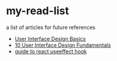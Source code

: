 # my-read-list
a list of articles for future references

* [User Interface Design Basics](https://www.usability.gov/what-and-why/user-interface-design.html)
* [10 User Interface Design Fundamentals](https://blog.teamtreehouse.com/10-user-interface-design-fundamentals)
* [guide to react useeffect hook](https://blog.logrocket.com/guide-to-react-useeffect-hook/)
